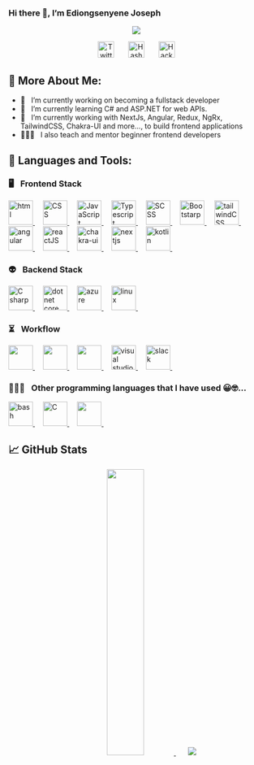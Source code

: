 ### Hi there 👋, I’m Ediongsenyene Joseph
<!-- <p align="center">
  <a href="https://github.com/IEdiong">
    <img src="https://user-images.githubusercontent.com/20955511/199138068-0a7b7b75-a024-4f00-803f-30a19c5d1b2d.png" alt="Ediongsenyene Joseph" /></a>
</p> -->

<p align="center">
  <!-- Typing SVG by DenverCoder1 - https://github.com/DenverCoder1/readme-typing-svg -->
  <a href="https://github.com/DenverCoder1/readme-typing-svg">
    <img src="https://readme-typing-svg.demolab.com/?lines=Software%20Engineer%20(frontend%20heavy);3%2B%20years%20of%20coding%20experience;Always%20learning%20new%20things&font=Fira%20Code&center=true&width=640&height=45&color=00fe99&vCenter=true&pause=1000&size=25" /></a>
</p>

<!-- Social icons section -->
<p align="center">
  &#8287;&#8287;&#8287;&#8287;&#8287;
  <a href="https://twitter.com/IEdiong"><img width="32px" alt="Twitter" title="Twitter" src="https://cdn.simpleicons.org/twitter/#1DA1F2"/></a>
  &#8287;&#8287;&#8287;&#8287;&#8287;
<a href="https://iediong.hashnode.dev/"><img width="32px" alt="Hashnode" title="Hashnode" src="https://cdn.simpleicons.org/hashnode/#2962FF"/></a>
  &#8287;&#8287;&#8287;&#8287;&#8287;
<a href="https://www.hackerrank.com/IEdiong"><img width="32px" alt="HackerRank" title="HackerRank" src="https://cdn.simpleicons.org/hackerrank/#00EA64"/></a>
  &#8287;&#8287;&#8287;&#8287;&#8287;
</p>



## 🧐 More About Me:
- 🔭 &nbsp; I’m currently working on becoming a fullstack developer
- 🌱 &nbsp; I’m currently learning C# and ASP.NET for web APIs.
- 🔭 &nbsp; I’m currently working with NextJs, Angular, Redux, NgRx, TailwindCSS, Chakra-UI and more..., to build frontend applications
- 👨🏽‍🏫 &nbsp; I also teach and mentor beginner frontend developers



## 🔨 Languages and Tools:

### 🖥️ &#8287; Frontend Stack
<!-- Html -->
<a href="https://developer.mozilla.org/en-US/docs/Learn/HTML" target="_blank" >
  <img height="48" width="48" src="https://cdn.jsdelivr.net/gh/devicons/devicon/icons/html5/html5-original.svg" alt="html" />
</a>
&#8287;&#8287;&#8287;
<!-- CSS -->
<a href="https://developer.mozilla.org/en-US/docs/Learn/CSS" target="_blank" >
  <img height="48" width="48" src="https://cdn.jsdelivr.net/gh/devicons/devicon/icons/css3/css3-original.svg" alt="CSS" />
</a>
&#8287;&#8287;&#8287;
<!-- JavaScript -->
<a href="https://developer.mozilla.org/en-US/docs/Learn/JavaScript" target="_blank" >
  <img height="48" width="48" src="https://cdn.jsdelivr.net/gh/devicons/devicon/icons/javascript/javascript-original.svg" alt="JavaScript" />
</a>
&#8287;&#8287;&#8287;
<!-- Typescript -->
<a href="https://www.typescriptlang.org/" target="_blank" >
  <img height="48" width="48" src="https://cdn.jsdelivr.net/gh/devicons/devicon/icons/typescript/typescript-original.svg" alt="Typescript" />
</a>
&#8287;&#8287;&#8287;
<!-- SCSS -->
<a href="https://www.scss-lang.com/" target="_blank" >
  <img height="48" width="48" src="https://cdn.jsdelivr.net/gh/devicons/devicon@latest/icons/sass/sass-original.svg" alt="SCSS" />
</a>
&#8287;&#8287;&#8287;
<!-- Bootstrap -->
<a href="https://getbootstrap.com/" target="_blank" >
  <img height="48" width="48" src="https://cdn.jsdelivr.net/gh/devicons/devicon/icons/bootstrap/bootstrap-original.svg" alt="Bootstarp" />
</a>
&#8287;&#8287;&#8287;
<!-- TailwindCSS -->
<a href="https://tailwindcss.com/" target="_blank" >
  <img height="48" width="48" src="https://cdn.jsdelivr.net/gh/devicons/devicon@latest/icons/tailwindcss/tailwindcss-original.svg" alt="tailwindCSS" />
</a>
&#8287;&#8287;&#8287;
<!-- Angular -->
<a href="https://www.angular.io" target="_blank" >
  <img height="48" width="48" src="https://cdn.jsdelivr.net/gh/devicons/devicon@latest/icons/angular/angular-original.svg" alt="angular" />
  <!-- <img height="48" width="48" src="https://cdn.simpleicons.org/angular/#DD0031" alt="angular" /> -->
</a>
&#8287;&#8287;&#8287;
<!-- ReactJs -->
<a href="https://beta.react.org" target="_blank" >
  <img height="48" width="48" src="https://cdn.jsdelivr.net/gh/devicons/devicon/icons/react/react-original.svg" alt="reactJS" />
</a>
&#8287;&#8287;&#8287;
<!-- Chakra UI -->
<a href="https://chakra-ui.com/" target="_blank" >
  <img height="48" width="48" src="https://cdn.simpleicons.org/chakraui/#319795" alt="chakra-ui" />
</a>
&#8287;&#8287;&#8287;
<!-- NextJs -->
<a href="https://nextjs.org/" target="_blank" >
  <img height="48" width="48" src="https://cdn.jsdelivr.net/gh/devicons/devicon@latest/icons/nextjs/nextjs-original.svg" alt="nextjs" />
</a>
&#8287;&#8287;&#8287;
<!-- Kotlin -->
<a href="https://kotlinlang.org/" target="_blank" >
  <img height="48" width="48" src="https://cdn.jsdelivr.net/gh/devicons/devicon@latest/icons/kotlin/kotlin-original.svg" alt="kotlin" />
</a>
&#8287;&#8287;&#8287;

### 👽 &#8287; Backend Stack
<!-- C# -->
<a href="https://learn.microsoft.com/en-us/dotnet/csharp/" target="_blank" >
  <img height="48" width="48" src="https://cdn.jsdelivr.net/gh/devicons/devicon/icons/csharp/csharp-original.svg" alt="C sharp" />
</a>
&#8287;&#8287;&#8287;
<!-- ASP.NET -->
<a href="https://www.dotnet.microsoft.com" target="_blank" >
  <img height="48" width="48" src="https://cdn.jsdelivr.net/gh/devicons/devicon/icons/dotnetcore/dotnetcore-original.svg" alt="dotnet core" />
</a>
&#8287;&#8287;&#8287;
<!-- Azure -->
<a href="https://azure.microsoft.com/en-us" target="_blank" >
  <img height="48" width="48" src="https://cdn.jsdelivr.net/gh/devicons/devicon/icons/azure/azure-original.svg" alt="azure" />
</a>
&#8287;&#8287;&#8287;
<!-- Linux -->
<a href="https://www.linux.org/" target="_blank" >
  <img height="48" width="48" src="https://cdn.jsdelivr.net/gh/devicons/devicon/icons/linux/linux-original.svg" alt="linux" />
</a>
&#8287;&#8287;&#8287;

### ⏳ &#8287; Workflow
<!-- Figma -->
<a href="https://learn.microsoft.com/en-us/dotnet/csharp/" target="_blank" >
  <img height="48" width="48" src="https://cdn.jsdelivr.net/gh/devicons/devicon/icons/figma/figma-original.svg" />
</a>
&#8287;&#8287;&#8287;
<!-- Git -->
<a href="https://learn.microsoft.com/en-us/dotnet/csharp/" target="_blank" >
  <img height="48" width="48" src="https://cdn.jsdelivr.net/gh/devicons/devicon/icons/git/git-original.svg" />
</a>
&#8287;&#8287;&#8287;
<!-- Visual Studio Code -->
<a href="https://learn.microsoft.com/en-us/dotnet/csharp/" target="_blank" >
  <img height="48" width="48" src="https://cdn.jsdelivr.net/gh/devicons/devicon/icons/vscode/vscode-original.svg" />
</a>
&#8287;&#8287;&#8287;
<!-- Visual Studio -->
<a href="https://www.dotnet.microsoft.com" target="_blank" >
  <img height="48" width="48" src="https://cdn.simpleicons.org/visualstudio/#5C2D91" alt="visual studio" />
</a>
&#8287;&#8287;&#8287;
<!-- Slack -->
<a href="https://slack.com/" target="_blank" >
  <img height="48" width="48" src="https://cdn.jsdelivr.net/gh/devicons/devicon/icons/slack/slack-original.svg" alt="slack" />
</a>
&#8287;&#8287;&#8287;

### 👨🏽‍💻 &#8287; Other programming languages that I have used 😀🤓...
<!-- Bash Script -->
<a href="https://www.gnu.org/software/bash/" target="_blank" >
  <img height="48" width="48" src="https://cdn.jsdelivr.net/gh/devicons/devicon/icons/bash/bash-original.svg" alt="bash" />
</a>
&#8287;&#8287;&#8287;
<!-- C Programming language -->
<a href="https://www.gnu.org/software/gnu-c-manual/gnu-c-manual.pdf" target="_blank" >
  <img height="48" width="48" src="https://cdn.jsdelivr.net/gh/devicons/devicon/icons/c/c-original.svg" alt="C" />
</a>
&#8287;&#8287;&#8287;
<!-- Python -->
<a href="https://www.python.org/" target="_blank" >
  <img height="48" width="48" src="https://cdn.jsdelivr.net/gh/devicons/devicon/icons/python/python-original.svg" />
</a>
&#8287;&#8287;&#8287;

<br />

## 📈 GitHub Stats
<div align="center" >
<a href="https://github.com/anuraghazra/github-readme-stats" />
  <img src="https://github-readme-stats.vercel.app/api/top-langs/?username=iediong&layout=compact&langs_count=8" width="38%" />
</a>
   &#8287;&#8287;&#8287;&#8287;&#8287;
   
<!-- ![Github Stats](https://github-readme-stats.vercel.app/api?username=iediong&bg_color=30,aafe99,1da1f2&title_color=fff&text_color=fff)

![](https://raw.githubusercontent.com/iediong/github-stats-transparent/output/generated/overview.svg)
![](https://raw.githubusercontent.com/iediong/github-stats-transparent/output/generated/languages.svg) -->
   
<picture >
<source 
  srcset="https://github-readme-stats.vercel.app/api?username=iediong&show_icons=true&theme=radical"
  media="(prefers-color-scheme: dark)"
/>
<source
  srcset="https://github-readme-stats.vercel.app/api?username=iediong&show_icons=true"
  media="(prefers-color-scheme: light), (prefers-color-scheme: no-preference)"
/>
<img src="https://github-readme-stats.vercel.app/api?username=iediong&show_icons=true&text_color=00fe99" />
</picture>
</div>




<!-- Badges -->
<!-- <p align="center">

  
  <a href="https://www.chakraui.com">
    <img alt="youtube subscribers" title="Subscribe to my YouTube channel" src="https://img.shields.io/badge/chakra-%234ED1C5.svg?style=for-the-badge&logo=chakraui&logoColor=white"/>
  </a>
  
  <a href="https://github.com/iediong?tab=repositories&sort=stargazers">
    <img alt="total stars" title="Total stars on GitHub" src="https://img.shields.io/badge/angular.js-%23E23237.svg?style=for-the-badge&logo=angularjs&logoColor=white"/>
  </a>
  
  
  
  <a href="https://github.com/DenverCoder1?tab=followers">
    <img alt="followers" title="React" src="https://img.shields.io/badge/react-%2320232a.svg?style=for-the-badge&logo=react&logoColor=%2361DAFB"/>
  </a>
  
  
  
  <a href="https://github.com/DenverCoder1?tab=followers">
    <img alt="followers" title="TailwindCSS" src="https://img.shields.io/badge/tailwindcss-%2338B2AC.svg?style=for-the-badge&logo=tailwind-css&logoColor=white"/>
  </a>
  
  
  <a href="https://github.com/DenverCoder1/Simple-View-Counter">
    <img alt="views" title="GitHub profile views" src="https://img.shields.io/badge/.NET-5C2D91?style=for-the-badge&logo=.net&logoColor=white"/>
  </a>
</p> -->


<!--
**IEdiong/IEdiong** is a ✨ _special_ ✨ repository because its `README.md` (this file) appears on your GitHub profile.

Here are some ideas to get you started:

==================================================================================================
- 🌱 I’m currently learning Back-end development with Nodejs and express and some ReactJs features
==================================================================================================

- 🔭 I’m currently working on ...
- 🌱 I’m currently learning ...
- 👯 I’m looking to collaborate on ...
- 🤔 I’m looking for help with ...
- 💬 Ask me about ...
- 📫 How to reach me: ...
- 😄 Pronouns: ...
- ⚡ Fun fact: ...
-->


<!-- # 👋 I’m Ediongsenyene Joseph I. -->
<!-- - 👀 I’m interested in web development, computer repairs and maintenance, Kingdom MATTERS and meeting people that fear God -->
<!-- - 🌱 I’m currently learning C and Shell scripting -->
<!-- - 📫 You can reach me on linkedIn [@iediong](https://linkedin.com/in/iediong) or via [email](mailto:ediongi6@hotmail.com) -->
